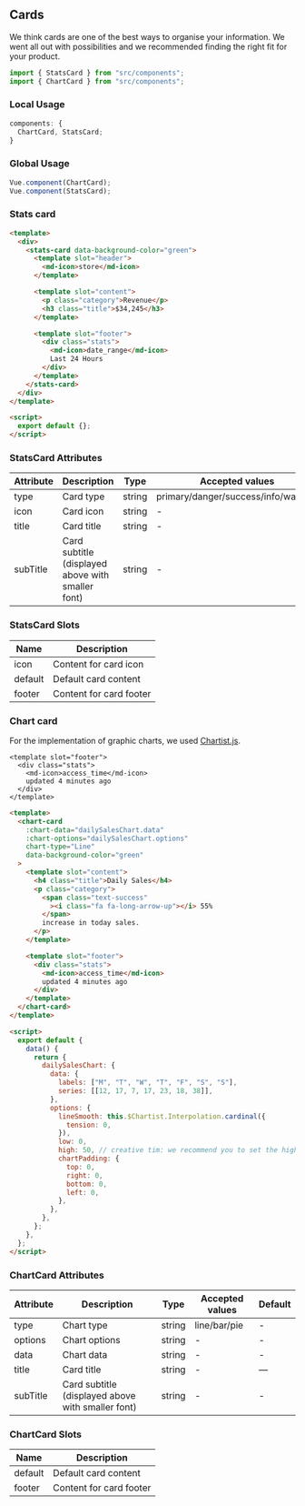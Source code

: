 ## Cards

We think cards are one of the best ways to organise your information. We went all out with possibilities and we recommended finding the right fit for your product.

```js
import { StatsCard } from "src/components";
import { ChartCard } from "src/components";
```

### Local Usage

```js
components: {
  ChartCard, StatsCard;
}
```

### Global Usage

```js
Vue.component(ChartCard);
Vue.component(StatsCard);
```

<script>
module.exports = {
  data() {
   return {
    dailySalesChart: {
          data: {
            labels: ['M', 'T', 'W', 'T', 'F', 'S', 'S'],
            series: [
              [12, 17, 7, 17, 23, 18, 38]
            ]
          },
          options: {
            low: 0,
            high: 50, // creative tim: we recommend you to set the high sa the biggest value + something for a better look
            chartPadding: {
              top: 0,
              right: 0,
              bottom: 0,
              left: 0
            }
          }
        }
   }
  }
}
</script>

### Stats card

<stats-card data-background-color="green">
  <template slot="header">
    <md-icon>store</md-icon>
  </template>

  <template slot="content">
    <p class="category">Revenue</p>
    <h3 class="title">$34,245</h3>
  </template>

  <template slot="footer">
    <div class="stats">
        <md-icon>date_range</md-icon>
        Last 24 Hours
    </div>
  </template>
</stats-card>

```html
<template>
  <div>
    <stats-card data-background-color="green">
      <template slot="header">
        <md-icon>store</md-icon>
      </template>

      <template slot="content">
        <p class="category">Revenue</p>
        <h3 class="title">$34,245</h3>
      </template>

      <template slot="footer">
        <div class="stats">
          <md-icon>date_range</md-icon>
          Last 24 Hours
        </div>
      </template>
    </stats-card>
  </div>
</template>

<script>
  export default {};
</script>
```

### StatsCard Attributes

| Attribute | Description                                       | Type   | Accepted values                     | Default |
| --------- | ------------------------------------------------- | ------ | ----------------------------------- | ------- |
| type      | Card type                                         | string | primary/danger/success/info/warning | primary |
| icon      | Card icon                                         | string | -                                   | -       |
| title     | Card title                                        | string | -                                   | —       |
| subTitle  | Card subtitle (displayed above with smaller font) | string | -                                   | -       |

### StatsCard Slots

| Name    | Description             |
| ------- | ----------------------- |
| icon    | Content for card icon   |
| default | Default card content    |
| footer  | Content for card footer |

### Chart card

For the implementation of graphic charts, we used [Chartist.js](https://gionkunz.github.io/chartist-js/).

<chart-card
    :chart-data="dailySalesChart.data"
    :chart-options="dailySalesChart.options"
    chart-type="Line"
    data-background-color="green">
<template slot="content">
<h4 class="title">Daily Sales</h4>
<p class="category">
<span class="text-success"><i class="fa fa-long-arrow-up"></i> 55% </span> increase in today sales.
</p>
</template>

    <template slot="footer">
      <div class="stats">
        <md-icon>access_time</md-icon>
        updated 4 minutes ago
      </div>
    </template>

  </chart-card>

```html
<template>
  <chart-card
    :chart-data="dailySalesChart.data"
    :chart-options="dailySalesChart.options"
    chart-type="Line"
    data-background-color="green"
  >
    <template slot="content">
      <h4 class="title">Daily Sales</h4>
      <p class="category">
        <span class="text-success"
          ><i class="fa fa-long-arrow-up"></i> 55%
        </span>
        increase in today sales.
      </p>
    </template>

    <template slot="footer">
      <div class="stats">
        <md-icon>access_time</md-icon>
        updated 4 minutes ago
      </div>
    </template>
  </chart-card>
</template>

<script>
  export default {
    data() {
      return {
        dailySalesChart: {
          data: {
            labels: ["M", "T", "W", "T", "F", "S", "S"],
            series: [[12, 17, 7, 17, 23, 18, 38]],
          },
          options: {
            lineSmooth: this.$Chartist.Interpolation.cardinal({
              tension: 0,
            }),
            low: 0,
            high: 50, // creative tim: we recommend you to set the high sa the biggest value + something for a better look
            chartPadding: {
              top: 0,
              right: 0,
              bottom: 0,
              left: 0,
            },
          },
        },
      };
    },
  };
</script>
```

### ChartCard Attributes

| Attribute | Description                                       | Type   | Accepted values | Default |
| --------- | ------------------------------------------------- | ------ | --------------- | ------- |
| type      | Chart type                                        | string | line/bar/pie    | -       |
| options   | Chart options                                     | string | -               | -       |
| data      | Chart data                                        | string | -               | -       |
| title     | Card title                                        | string | -               | —       |
| subTitle  | Card subtitle (displayed above with smaller font) | string | -               | -       |

### ChartCard Slots

| Name    | Description             |
| ------- | ----------------------- |
| default | Default card content    |
| footer  | Content for card footer |
